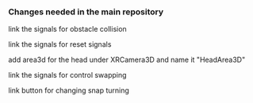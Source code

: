 ### Changes needed in the main repository

link the signals for obstacle collision

link the signals for reset signals

add area3d for the head under XRCamera3D and name it "HeadArea3D"

link the signals for control swapping

link button for changing snap turning
